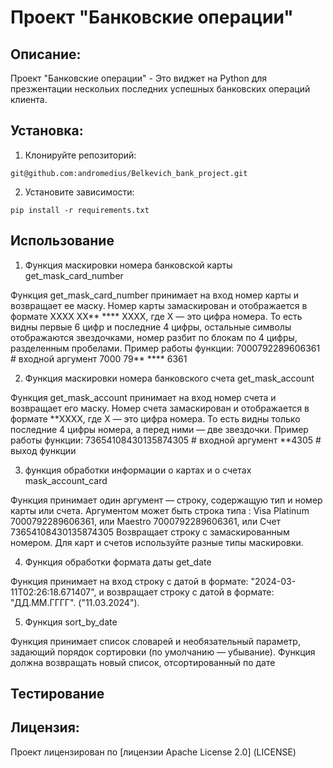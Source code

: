 # Проект "Банковские операции"

## Описание:

Проект "Банковские операции" - Это виджет на Python для презжентации нескольих последних
успешных банковских операций клиента. 

## Установка:

1. Клонируйте репозиторий:
```
git@github.com:andromedius/Belkevich_bank_project.git
```

2. Установите зависимости:
```
pip install -r requirements.txt
```
## Иcпользование

1. Функция маскировки номера банковской карты
get_mask_card_number

Функция get_mask_card_number принимает на вход номер карты и возвращает ее маску. 
Номер карты замаскирован и отображается в формате 
XXXX XX** **** XXXX, где 
X — это цифра номера. То есть видны первые 6 цифр и последние 4 цифры, остальные символы 
отображаются звездочками, номер разбит по блокам по 4 цифры, разделенным пробелами. 
Пример работы функции:
7000792289606361     # входной аргумент
7000 79** **** 6361


2. Функция маскировки номера банковского счета 
get_mask_account

Функция get_mask_account принимает на вход номер счета и возвращает его маску. 
Номер счета замаскирован и отображается в формате 
**XXXX, где 
X — это цифра номера. То есть видны только последние 4 цифры номера, 
а перед ними — две звездочки. Пример работы функции:
73654108430135874305  # входной аргумент
**4305  # выход функции

3. функция обработки информации о картах и о счетах 
mask_account_card

Функция принимает один аргумент — строку, содержащую тип и номер карты или счета.
Аргументом может быть строка типа :
Visa Platinum 7000792289606361, или 
Maestro 7000792289606361, или 
Счет 73654108430135874305
Возвращает строку с замаскированным номером. Для карт и счетов используйте разные типы маскировки. 

4. Функция обработки формата даты get_date

Функция принимает на вход строку с датой в формате: "2024-03-11T02:26:18.671407", и возвращает 
строку с датой в формате: "ДД.ММ.ГГГГ".
 ("11.03.2024").

5. Функция sort_by_date

Функция принимает список словарей и необязательный параметр, задающий порядок сортировки (по
умолчанию — убывание). Функция должна возвращать новый список, отсортированный по дате 

## Тестирование



## Лицензия:

Проект лицензирован по [лицензии Apache License 2.0] (LICENSE)
